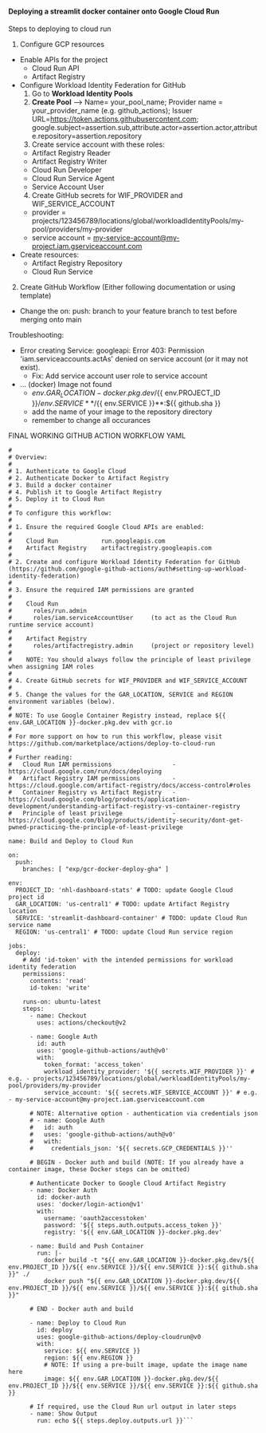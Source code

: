 #### Deploying a streamlit docker container onto Google Cloud Run

Steps to deploying to cloud run
1. Configure GCP resources
  - Enable APIs for the project
      - Cloud Run API
      - Artifact Registry
  - Configure Workload Identity Federation for GitHub
    1. Go to **Workload Identity Pools**
    2. **Create Pool** --> Name= your_pool_name; Provider name = your_provider_name (e.g. github_actions); Issuer URL=https://token.actions.githubusercontent.com;  google.subject=assertion.sub,attribute.actor=assertion.actor,attribute.repository=assertion.repository
    3. Create service account with these roles: 
      - Artifact Registry Reader
      - Artifact Registry Writer
      - Cloud Run Developer
      - Cloud Run Service Agent
      - Service Account User
    4. Create GitHub secrets for WIF_PROVIDER and WIF_SERVICE_ACCOUNT
    - provider = projects/123456789/locations/global/workloadIdentityPools/my-pool/providers/my-provider
    - service account = my-service-account@my-project.iam.gserviceaccount.com
  - Create resources:
    - Artifact Registry Repository
    - Cloud Run Service

2. Create GitHub Workflow (Either following documentation or using template)
  - Change the on: push: branch to your feature branch to test before merging onto main

Troubleshooting:
- Error creating Service: googleapi: Error 403: Permission 'iam.serviceaccounts.actAs' denied on service account (or it may not exist). 
  - Fix: Add service account user role to service account
- ... (docker) Image not found 
  - ${{ env.GAR_LOCATION }}-docker.pkg.dev/${{ env.PROJECT_ID }}/${{ env.SERVICE }}**/${{ env.SERVICE }}**:${{ github.sha }}
  - add the name of your image to the repository directory
  - remember to change all occurances


FINAL WORKING GITHUB ACTION WORKFLOW YAML
```# This workflow build and push a Docker container to Google Artifact Registry and deploy it on Cloud Run when a commit is pushed to the "main" branch
#
# Overview:
#
# 1. Authenticate to Google Cloud
# 2. Authenticate Docker to Artifact Registry
# 3. Build a docker container
# 4. Publish it to Google Artifact Registry
# 5. Deploy it to Cloud Run
#
# To configure this workflow:
#
# 1. Ensure the required Google Cloud APIs are enabled:
#
#    Cloud Run            run.googleapis.com
#    Artifact Registry    artifactregistry.googleapis.com
#
# 2. Create and configure Workload Identity Federation for GitHub (https://github.com/google-github-actions/auth#setting-up-workload-identity-federation)
#
# 3. Ensure the required IAM permissions are granted
#
#    Cloud Run
#      roles/run.admin
#      roles/iam.serviceAccountUser     (to act as the Cloud Run runtime service account)
#
#    Artifact Registry
#      roles/artifactregistry.admin     (project or repository level)
#
#    NOTE: You should always follow the principle of least privilege when assigning IAM roles
#
# 4. Create GitHub secrets for WIF_PROVIDER and WIF_SERVICE_ACCOUNT
#
# 5. Change the values for the GAR_LOCATION, SERVICE and REGION environment variables (below).
#
# NOTE: To use Google Container Registry instead, replace ${{ env.GAR_LOCATION }}-docker.pkg.dev with gcr.io
#
# For more support on how to run this workflow, please visit https://github.com/marketplace/actions/deploy-to-cloud-run
#
# Further reading:
#   Cloud Run IAM permissions                 - https://cloud.google.com/run/docs/deploying
#   Artifact Registry IAM permissions         - https://cloud.google.com/artifact-registry/docs/access-control#roles
#   Container Registry vs Artifact Registry   - https://cloud.google.com/blog/products/application-development/understanding-artifact-registry-vs-container-registry
#   Principle of least privilege              - https://cloud.google.com/blog/products/identity-security/dont-get-pwned-practicing-the-principle-of-least-privilege

name: Build and Deploy to Cloud Run

on:
  push:
    branches: [ "exp/gcr-docker-deploy-gha" ]

env:
  PROJECT_ID: 'nhl-dashboard-stats' # TODO: update Google Cloud project id
  GAR_LOCATION: 'us-central1' # TODO: update Artifact Registry location
  SERVICE: 'streamlit-dashboard-container' # TODO: update Cloud Run service name
  REGION: 'us-central1' # TODO: update Cloud Run service region

jobs:
  deploy:
    # Add 'id-token' with the intended permissions for workload identity federation
    permissions:
      contents: 'read'
      id-token: 'write'

    runs-on: ubuntu-latest
    steps:
      - name: Checkout
        uses: actions/checkout@v2

      - name: Google Auth
        id: auth
        uses: 'google-github-actions/auth@v0'
        with:
          token_format: 'access_token'
          workload_identity_provider: '${{ secrets.WIF_PROVIDER }}' # e.g. - projects/123456789/locations/global/workloadIdentityPools/my-pool/providers/my-provider
          service_account: '${{ secrets.WIF_SERVICE_ACCOUNT }}' # e.g. - my-service-account@my-project.iam.gserviceaccount.com

      # NOTE: Alternative option - authentication via credentials json
      # - name: Google Auth
      #   id: auth
      #   uses: 'google-github-actions/auth@v0'
      #   with:
      #     credentials_json: '${{ secrets.GCP_CREDENTIALS }}''

      # BEGIN - Docker auth and build (NOTE: If you already have a container image, these Docker steps can be omitted)

      # Authenticate Docker to Google Cloud Artifact Registry
      - name: Docker Auth
        id: docker-auth
        uses: 'docker/login-action@v1'
        with:
          username: 'oauth2accesstoken'
          password: '${{ steps.auth.outputs.access_token }}'
          registry: '${{ env.GAR_LOCATION }}-docker.pkg.dev'

      - name: Build and Push Container
        run: |-
          docker build -t "${{ env.GAR_LOCATION }}-docker.pkg.dev/${{ env.PROJECT_ID }}/${{ env.SERVICE }}/${{ env.SERVICE }}:${{ github.sha }}" ./
          docker push "${{ env.GAR_LOCATION }}-docker.pkg.dev/${{ env.PROJECT_ID }}/${{ env.SERVICE }}/${{ env.SERVICE }}:${{ github.sha }}"

      # END - Docker auth and build

      - name: Deploy to Cloud Run
        id: deploy
        uses: google-github-actions/deploy-cloudrun@v0
        with:
          service: ${{ env.SERVICE }}
          region: ${{ env.REGION }}
          # NOTE: If using a pre-built image, update the image name here
          image: ${{ env.GAR_LOCATION }}-docker.pkg.dev/${{ env.PROJECT_ID }}/${{ env.SERVICE }}/${{ env.SERVICE }}:${{ github.sha }}

      # If required, use the Cloud Run url output in later steps
      - name: Show Output
        run: echo ${{ steps.deploy.outputs.url }}```